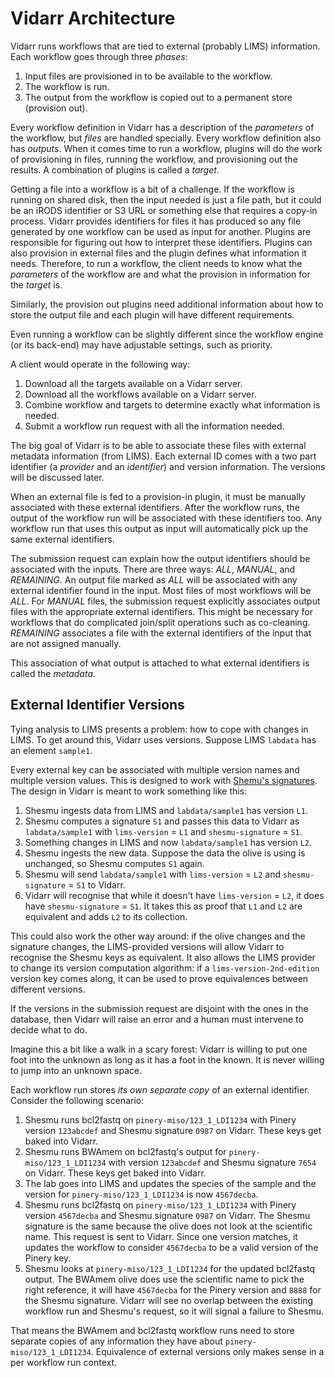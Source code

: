 # Vidarr Architecture

Vidarr runs workflows that are tied to external (probably LIMS) information.
Each workflow goes through three _phases_:

1. Input files are provisioned in to be available to the workflow.
2. The workflow is run.
3. The output from the workflow is copied out to a permanent store (provision
	 out).

Every workflow definition in Vidarr has a description of the _parameters_ of
the workflow, but _files_ are handled specially. Every workflow definition also
has _outputs_. When it comes time to run a workflow, plugins will do the work of
provisioning in files, running the workflow, and provisioning out the results.
A combination of plugins is called a _target_.

Getting a file into a workflow is a bit of a challenge. If the workflow is
running on shared disk, then the input needed is just a file path, but it could
be an iRODS identifier or S3 URL or something else that requires a copy-in
process. Vidarr provides identifiers for files it has produced so any file
generated by one workflow can be used as input for another. Plugins are
responsible for figuring out how to interpret these identifiers. Plugins can
also provision in external files and the plugin defines what information it
needs. Therefore, to run a workflow, the client needs to know what the
_parameters_ of the workflow are and what the provision in information for the
_target_ is.

Similarly, the provision out plugins need additional information about how to
store the output file and each plugin will have different requirements.

Even running a workflow can be slightly different since the workflow engine (or
its back-end) may have adjustable settings, such as priority.

A client would operate in the following way:

1. Download all the targets available on a Vidarr server.
2. Download all the workflows available on a Vidarr server.
3. Combine workflow and targets to determine exactly what information is needed.
4. Submit a workflow run request with all the information needed.

The big goal of Vidarr is to be able to associate these files with external
metadata information (from LIMS). Each external ID comes with a two part
identifier (a _provider_ and an _identifier_) and version information. The
versions will be discussed later.

When an external file is fed to a provision-in plugin, it must be manually
associated with these external identifiers. After the workflow runs, the output
of the workflow run will be associated with these identifiers too. Any workflow
run that uses this output as input will automatically pick up the same external
identifiers.

The submission request can explain how the output identifiers should be
associated with the inputs. There are three ways: _ALL_, _MANUAL_, and
_REMAINING_. An output file marked as _ALL_ will be associated with any
external identifier found in the input. Most files of most workflows will be
_ALL_. For _MANUAL_ files, the submission request explicitly associates output
files with the appropriate external identifiers. This might be necessary for
workflows that do complicated join/split operations such as co-cleaning.
_REMAINING_ associates a file with the external identifiers of the input that
are not assigned manually.

This association of what output is attached to what external identifiers is
called the _metadata_.

## External Identifier Versions
Tying analysis to LIMS presents a problem: how to cope with changes in LIMS. To
get around this, Vidarr uses versions. Suppose LIMS `labdata` has an element
`sample1`.

Every external key can be associated with multiple version names and multiple
version values. This is designed to work with [Shemu's
signatures](https://oicr-gsi.github.io/shesmu/tutorial.html#signature-and-signable-variables).
The design in Vidarr is meant to work something like this:

1. Shesmu ingests data from LIMS and `labdata/sample1` has version `L1`.
2. Shesmu computes a signature `S1` and passes this data to Vidarr as
	 `labdata/sample1` with `lims-version` = `L1` and `shesmu-signature` = `S1`.
3. Something changes in LIMS and now  `labdata/sample1` has version `L2`.
4. Shesmu ingests the new data. Suppose the data the olive is using is
	 unchanged, so Shesmu computes `S1` again.
5. Shesmu will send `labdata/sample1` with `lims-version` = `L2` and
	 `shesmu-signature` = `S1` to Vidarr.
6. Vidarr will recognise that while it doesn't have `lims-version` = `L2`, it
	 does have `shesmu-signature` = `S1`. It takes this as proof that `L1` and
   `L2` are equivalent and adds `L2` to its collection.

This could also work the other way around: if the olive changes and the
signature changes, the LIMS-provided versions will allow Vidarr to recognise
the Shesmu keys as equivalent. It also allows the LIMS provider to change its
version computation algorithm: if a `lims-version-2nd-edition` version key comes
along, it can be used to prove equivalences between different versions.

If the versions in the submission request are disjoint with the ones in the
database, then Vidarr will raise an error and a human must intervene to decide
what to do.

Imagine this a bit like a walk in a scary forest: Vidarr is willing to put one
foot into the unknown as long as it has a foot in the known. It is never
willing to jump into an unknown space.

Each workflow run stores _its own separate copy_ of an external identifier.
Consider the following scenario:

1. Shesmu runs bcl2fastq on `pinery-miso/123_1_LDI1234` with Pinery version `123abcdef` and Shesmu signature `0987` on Vidarr. These keys get baked into Vidarr.
2. Shesmu runs BWAmem on bcl2fastq's output for `pinery-miso/123_1_LDI1234` with version `123abcdef` and Shesmu signature `7654` on Vidarr. These keys get baked into Vidarr.
3. The lab goes into LIMS and updates the species of the sample and the version for `pinery-miso/123_1_LDI1234` is now `4567decba`.
4. Shesmu runs bcl2fastq on `pinery-miso/123_1_LDI1234` with Pinery version `4567decba` and Shesmu signature `0987` on Vidarr. The Shesmu signature is the same because the olive does not look at the scientific name. This request is sent to Vidarr. Since one version matches, it updates the workflow to consider `4567decba` to be a valid version of the Pinery key.
5. Shesmu looks at `pinery-miso/123_1_LDI1234` for the updated bcl2fastq output. The BWAmem olive does use the scientific name to pick the right reference, it will have `4567decba` for the Pinery version and `8888` for the Shesmu signature. Vidarr will see no overlap between the existing workflow run and Shesmu's request, so it will signal a failure to Shesmu.

That means the BWAmem and bcl2fastq workflow runs need to store separate copies
of any information they have about `pinery-miso/123_1_LDI1234`. Equivalence of
external versions only makes sense in a per workflow run context.
